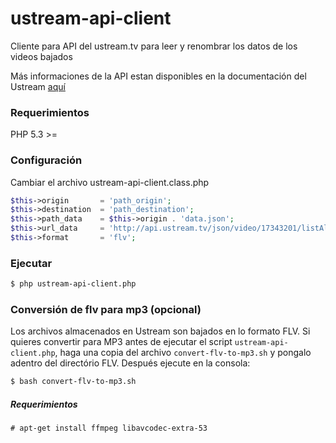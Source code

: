 ustream-api-client
==================

Cliente para API del ustream.tv para leer y renombrar los datos de los videos bajados

Más informaciones de la API estan disponibles en la documentación del Ustream [aquí](http://developer.ustream.tv/data_api/docs "Acceder la documentación")

### Requerimientos

PHP 5.3 >=

### Configuración

Cambiar el archivo ustream-api-client.class.php

```php
$this->origin       = 'path_origin';
$this->destination  = 'path_destination';
$this->path_data    = $this->origin . 'data.json';
$this->url_data     = 'http://api.ustream.tv/json/video/17343201/listAllVideos?key=laborautonomo&limit=100';
$this->format       = 'flv';
```

### Ejecutar

```sh
$ php ustream-api-client.php
```

### Conversión de flv para mp3 (opcional)

Los archivos almacenados en Ustream son bajados en lo formato FLV. Si quieres convertir para MP3 antes de ejecutar el script `ustream-api-client.php`, haga una copia del archivo `convert-flv-to-mp3.sh` y pongalo adentro del directório FLV. Después ejecute en la consola:

```sh
$ bash convert-flv-to-mp3.sh
```

##### Requerimientos
    
```
# apt-get install ffmpeg libavcodec-extra-53
```